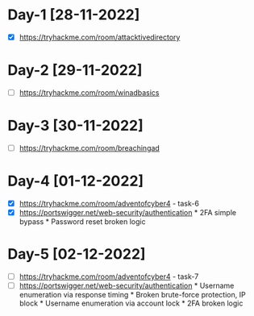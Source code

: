 # Day-1 [28-11-2022]

- [x] https://tryhackme.com/room/attacktivedirectory 

# Day-2 [29-11-2022]

- [ ] https://tryhackme.com/room/winadbasics

# Day-3 [30-11-2022]

- [ ] https://tryhackme.com/room/breachingad

# Day-4 [01-12-2022]

- [x]  https://tryhackme.com/room/adventofcyber4 - task-6
- [x]  https://portswigger.net/web-security/authentication
       * 2FA simple bypass
       * Password reset broken logic
       
# Day-5 [02-12-2022]

- [ ]  https://tryhackme.com/room/adventofcyber4 - task-7
- [ ]  https://portswigger.net/web-security/authentication
       * Username enumeration via response timing
       * Broken brute-force protection, IP block
       * Username enumeration via account lock
       * 2FA broken logic
